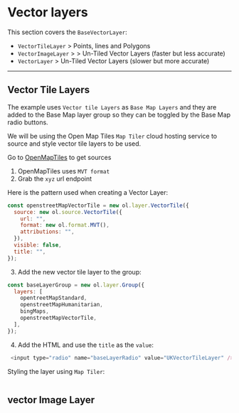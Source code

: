 # Vector layers

This section covers the `BaseVectorLayer`:

- `VectorTileLayer` > Points, lines and Polygons
- `VectorImageLayer` > > Un-Tiled Vector Layers (faster but less accurate)
- `VectorLayer` > Un-Tiled Vector Layers (slower but more accurate)

---

## Vector Tile Layers

The example uses `Vector tile Layers` as `Base Map Layers` and they are added to the Base Map layer group so they can be toggled by the Base Map radio buttons.

We will be using the Open Map Tiles `Map Tiler` cloud hosting service to source and style vector tile layers to be used.

Go to [OpenMapTiles](https://cloud.maptiler.com/maps/) to get sources

1. OpenMapTiles uses `MVT format`
2. Grab the `xyz` url endpoint

Here is the pattern used when creating a Vector Layer:

```js
const openstreetMapVectorTile = new ol.layer.VectorTile({
  source: new ol.source.VectorTile({
    url: "",
    format: new ol.format.MVT(),
    attributions: "",
  }),
  visible: false,
  title: "",
});
```

3. Add the new vector tile layer to the group:

```js
const baseLayerGroup = new ol.layer.Group({
  layers: [
    opentreetMapStandard,
    openstreetMapHumanitarian,
    bingMaps,
    openstreetMapVectorTile,
  ],
});
```

4. Add the HTML and use the `title` as the `value`:

```js
 <input type="radio" name="baseLayerRadio" value="UKVectorTileLayer" />UK Vector Tile Layer<br />
```

Styling the layer using `Map Tiler`:

```js

```

## vector Image Layer
